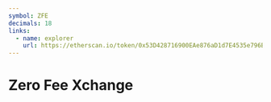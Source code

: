```yaml
---
symbol: ZFE
decimals: 18
links:
  - name: explorer
    url: https://etherscan.io/token/0x53D428716900EAe876aD1d7E4535e796B5FAedA2
---
```


# Zero Fee Xchange
